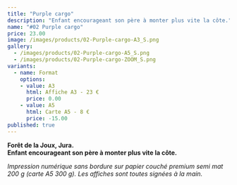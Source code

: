 ```yaml
---
title: "Purple cargo"
description: "Enfant encourageant son père à monter plus vite la côte."
name: "#02 Purple cargo"
price: 23.00
image: /images/products/02-Purple-cargo-A3_S.png
gallery:
  - /images/products/02-Purple-cargo-A5_S.png
  - /images/products/02-Purple-cargo-ZOOM_S.png
variants:
  - name: Format
    options:
    - value: A3
      html: Affiche A3 - 23 €
      price: 0.00
    - value: A5
      html: Carte A5 - 8 €
      price: -15.00
published: true
---
```

__Forêt de la Joux, Jura.  
Enfant encourageant son père à monter plus vite la côte.__

_Impression numérique sans bordure sur papier couché premium semi mat 200 g (carte A5 300 g). Les affiches sont toutes signées à la main._
